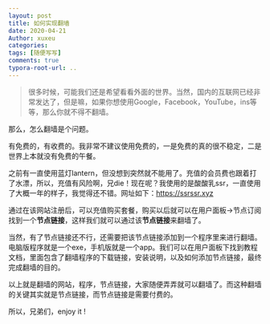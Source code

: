 ```yaml
---
layout: post
title: 如何实现翻墙
date: 2020-04-21
Author: xuxeu
categories: 
tags: [随便写写]
comments: true
typora-root-url: ..
---
```


> 很多时候，可能我们还是希望看看外面的世界。当然，国内的互联网已经非常发达了，但是嘛，如果你想使用Google，Facebook，YouTube，ins等等，那么你就不得不翻墙。

那么，怎么翻墙是个问题。

有免费的，有收费的。我非常不建议使用免费的，一是免费的真的很不稳定，二是世界上本就没有免费的午餐。

之前有一直使用蓝灯lantern，但没想到突然就不能用了。充值的会员费也跟着打了水漂，所以，充值有风险啊，兄die！现在呢？我使用的是酸酸乳ssr，一直使用了大概一年的样子，我觉得还不错。网址如下：https://ssrssr.xyz

通过在该网站注册后，可以充值购买套餐，购买以后就可以在用户面板->节点订阅找到一个**节点链接**，这样我们就可以通过该**节点链接**来翻墙了。

当然，有了节点链接还不行，还需要把该节点链接添加到一个程序里来进行翻墙。电脑版程序就是一个exe，手机版就是一个app。我们可以在用户面板下找到教程文档，里面包含了翻墙程序的下载链接，安装说明，以及如何添加节点链接，最终完成翻墙的目的。

以上就是翻墙的网站，程序，节点链接，大家随便弄弄就可以翻墙了。而这种翻墙的关键其实就是节点链接，而节点链接是需要付费的。

所以，兄弟们，enjoy it !
